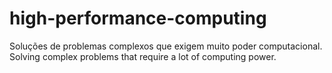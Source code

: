 # high-performance-computing
Soluções de problemas complexos que exigem muito poder computacional. 
Solving complex problems that require a lot of computing power.
